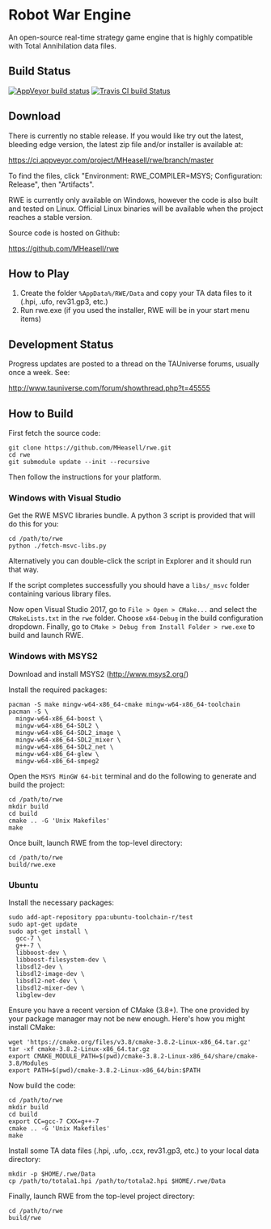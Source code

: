 # Robot War Engine

An open-source real-time strategy game engine
that is highly compatible with Total Annihilation data files.

## Build Status

[![AppVeyor build status](https://ci.appveyor.com/api/projects/status/43armkvatrbaiur5/branch/master?svg=true)](https://ci.appveyor.com/project/MHeasell/rwe/branch/master)
[![Travis CI build Status](https://travis-ci.org/MHeasell/rwe.svg?branch=master)](https://travis-ci.org/MHeasell/rwe)

## Download

There is currently no stable release.
If you would like try out the latest, bleeding edge version,
the latest zip file and/or installer is available at:

https://ci.appveyor.com/project/MHeasell/rwe/branch/master

To find the files, click "Environment: RWE\_COMPILER=MSYS; Configuration: Release", then "Artifacts".

RWE is currently only available on Windows,
however the code is also built and tested on Linux.
Official Linux binaries will be available when the project reaches a stable version.

Source code is hosted on Github:

https://github.com/MHeasell/rwe

## How to Play

1. Create the folder `%AppData%/RWE/Data` and copy your TA data files to it (.hpi, .ufo, rev31.gp3, etc.)
2. Run rwe.exe (if you used the installer, RWE will be in your start menu items)

## Development Status

Progress updates are posted to a thread on the TAUniverse forums,
usually once a week. See:

http://www.tauniverse.com/forum/showthread.php?t=45555

## How to Build

First fetch the source code:

    git clone https://github.com/MHeasell/rwe.git
    cd rwe
    git submodule update --init --recursive

Then follow the instructions for your platform.

### Windows with Visual Studio

Get the RWE MSVC libraries bundle.
A python 3 script is provided that will do this for you:

    cd /path/to/rwe
    python ./fetch-msvc-libs.py

Alternatively you can double-click the script in Explorer
and it should run that way.

If the script completes successfully you should have a `libs/_msvc` folder containing various library files.

Now open Visual Studio 2017, go to `File > Open > CMake...`
and select the `CMakeLists.txt` in the `rwe` folder.
Choose `x64-Debug` in the build configuration dropdown.
Finally, go to `CMake > Debug from Install Folder > rwe.exe`
to build and launch RWE.

### Windows with MSYS2

Download and install MSYS2 (http://www.msys2.org/)

Install the required packages:

    pacman -S make mingw-w64-x86_64-cmake mingw-w64-x86_64-toolchain
    pacman -S \
      mingw-w64-x86_64-boost \
      mingw-w64-x86_64-SDL2 \
      mingw-w64-x86_64-SDL2_image \
      mingw-w64-x86_64-SDL2_mixer \
      mingw-w64-x86_64-SDL2_net \
      mingw-w64-x86_64-glew \
      mingw-w64-x86_64-smpeg2

Open the `MSYS MinGW 64-bit` terminal and do the following
to generate and build the project:

    cd /path/to/rwe
    mkdir build
    cd build
    cmake .. -G 'Unix Makefiles'
    make

Once built, launch RWE from the top-level directory:

    cd /path/to/rwe
    build/rwe.exe

### Ubuntu

Install the necessary packages:

    sudo add-apt-repository ppa:ubuntu-toolchain-r/test
    sudo apt-get update
    sudo apt-get install \
      gcc-7 \
      g++-7 \
      libboost-dev \
      libboost-filesystem-dev \
      libsdl2-dev \
      libsdl2-image-dev \
      libsdl2-net-dev \
      libsdl2-mixer-dev \
      libglew-dev

Ensure you have a recent version of CMake (3.8+).
The one provided by your package manager may not be new enough.
Here's how you might install CMake:

    wget 'https://cmake.org/files/v3.8/cmake-3.8.2-Linux-x86_64.tar.gz'
    tar -xf cmake-3.8.2-Linux-x86_64.tar.gz
    export CMAKE_MODULE_PATH=$(pwd)/cmake-3.8.2-Linux-x86_64/share/cmake-3.8/Modules
    export PATH=$(pwd)/cmake-3.8.2-Linux-x86_64/bin:$PATH

Now build the code:

    cd /path/to/rwe
    mkdir build
    cd build
    export CC=gcc-7 CXX=g++-7
    cmake .. -G 'Unix Makefiles'
    make

Install some TA data files (.hpi, .ufo, .ccx, rev31.gp3, etc.)
to your local data directory:

    mkdir -p $HOME/.rwe/Data
    cp /path/to/totala1.hpi /path/to/totala2.hpi $HOME/.rwe/Data

Finally, launch RWE from the top-level project directory:

    cd /path/to/rwe
    build/rwe
